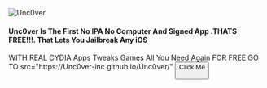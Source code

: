 <img src="https://o.remove.bg/downloads/85766a31-6505-4a4e-9d59-2a66ead84513/Screenshot_2023-10-30_014203-removebg-preview.png" alt=Unc0ver>

<h4>Unc0ver Is The First No IPA No Computer And Signed App .THATS FREE!!!. That Lets You Jailbreak Any iOS </h4>
<p>WITH REAL CYDIA Apps Tweaks Games All You Need Again FOR FREE GO TO <a>src="https://Unc0ver-inc.github.io/Unc0ver/" <button>Click Me </a> </p>
